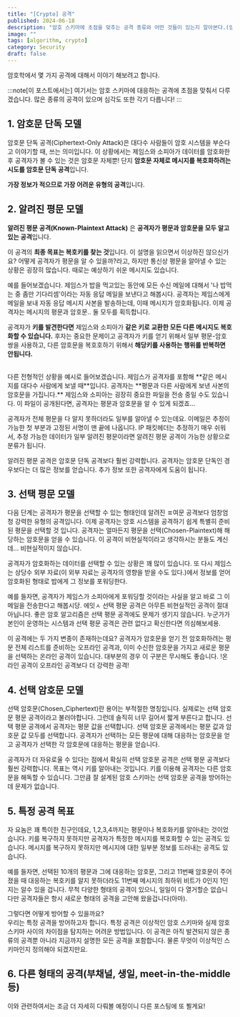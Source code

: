 ```yaml
---
title: "[Crypto] 공격"
published: 2024-06-18
description: "암호 스키마에 초점을 맞추는 공격 종류와 어떤 것들이 있는지 알아본다.(암호문 단독, 알려진 평문, 선택 평문, 선택 암호문 등)"
image: ""
tags: [algorithm, crypto]
category: Security
draft: false
---
```


암호학에서 몇 가지 공격에 대해서 이야기 해보려고 합니다.

:::note[이 포스트에서는]
여기서는 암호 스키마에 대응하는 공격에 초점을 맞춰서 다루겠습니다. 
많은 종류의 공격이 있으며 심각도 또한 각기 다릅니다!
:::

## 1. 암호문 단독 모델
암호문 단독 공격(Ciphertext-Only Attack)은 대다수 사람들이 암호 시스템을 부순다고 이야기할 때, 쓰는 의미입니다.
이 상황에서는 제임스와 소피아가 데이터를 암호화한 후 공격자가 볼 수 있는 것은 암호문 자체뿐!
단지 **암호문 자체로 메시지를 복호화하려는 시도를 암호문 단독 공격**입니다.

**가장 정보가 적으므로 가장 어려운 유형의 공격**입니다.

## 2. 알려진 평문 모델

**알려진 평문 공격(Known-Plaintext Attack)** 은 **공격자가 평문과 암호문을 모두 알고있는 공격**입니다.

이 공격의 **최종 목표는 복호키를 찾는 것**입니다.
이 설명을 읽으면서 이상하진 않으신가요? 어떻게 공격자가 평문을 알 수 있을까?라고,
하지만 통신상 평문을 알아낼 수 있는 상황은 굉장히 많습니다. 때로는 예상하기 쉬운 메시지도 있습니다.

예를 들어보겠습니다.
제임스가 밥을 먹고있는 동안에 모든 수신 메일에 대해서 '나 밥먹는 중 좀만 기다리셈'이라는 자동 응답 메일을 보낸다고 해봅시다.
공격자는 제임스에게 메일을 보내 자동 응답 메시지 사본을 발송하는데, 이때 메시지가 암호화됩니다. 이제 공격자는 메시지의 평문과 암호문.. 
둘 모두를 획득합니다. 

공격자가 **키를 발견한다면** 제임스와 소피아가 **같은 키로 교환한 모든 다른 메시지도 복호화할 수 있습니다.**
후자는 중요한 문제이고 공격자가 키를 얻기 위해서 일부 평문-암호 쌍을 사용하고, 다른 암호문을 복호호하기 위해서 **해당키를 사용하는 행위를 반복하면 안됩니다.**

<br>
다른 전형적인 상황을 예시로 들어보겠습니다. 제임스가 공격자를 포함해 **같은 메시지를 대다수 사람에게 보낼 때**입니다.
공격자는 **평문과 다른 사람에게 보낸 사본의 암호문을 가집니다.** 
제임스와 소피아는 굉장히 중요한 파일을 전송 중일 수도 있습니다. 이 파일이 공개된다면, 공격자는 평문과 암호문을 알 수 있게 되겠죠...

공격자가 전체 평문을 다 알지 못하더라도 일부를 알아낼 수 있는데요. 이메일은 추정이 가능한 첫 부분과 고정된 서명이 맨 끝에 나옵니다. IP 패킷헤더는 추정하기 매우 쉬워서, 추정 가능한 데이터가 일부 알려진 평문이라면 알려진 평문 공격이 가능한 상황으로 분류가 됩니다.

알려진 평문 공격은 암호문 단독 공격보다 훨씬 강력합니다. 공격자는 암호문 단독인 경우보다는 더 많은 정보를 얻습니다. 추가 정보 또한 공격자에게 도움이 됩니다.

## 3. 선택 평문 모델

다음 단계는 공격자가 평문을 선택할 수 있는 형태인데 알려진 ㅍ여문 공격보다 엄창엄청 강력한 유형의 공격입니다.
이제 공격자는 앙호 시스템을 공격하기 쉽게 특별히 준비된 평문을 선택할 것 입니다. 공격자는 얼마든지 평문을 선택(Chosen-Plaintext)해 해당하는 암호문을 얻을 수 있습니다.
이 공격이 비현실적이라고 생각하시는 분들도 계신데... 비현실적이지 않습니다.

공격자가 암호화하는 데이터를 선택할 수 있는 상황은 꽤 많이 있습니다.
또 다시 제임스는 상당수 외부 자료(이 외부 자료는 공격자의 영향을 받을 수도 있다.)에서 정보를 얻어 암호화된 형태로 밥에게 그 정보를 포워딩한다.

예를 들자면, 공격자가 제임스가 소피아에게 포워딩할 것이라는 사실을 알고 바로 그 이메일을 전송한다고 해봅시당.
에잇ㅅ 선택 평문 공격은 아무튼 비현실적인 공격이 절대 아닙니다. 
좋은 암호 알고리즘은 선택 평문 공격에도 문제가 생기지 않습니다.
누군가가 본인이 운영하는 시스템과 선택 평문 공격은 관련 없다고 확신한다면 의심해보세용.

이 공격에는 두 가지 변종이 존재하는데요? 공격자가 암호문을 얻기 전 암호화하려는 평문 전체 리스트를 준비하는 오프라인 공격과, 이미 
수신한 암호문을 가지고 새로운 평문을 선택하는 온라인 공격이 있습니다.
대부분의 경우 이 구분은 무시해도 좋습니다. !온라인 공격이 오프라인 공격보다 더 강력한 공격!

## 4. 선택 암호문 모델

선택 암호문(Chosen_Ciphertext)란 용어는 부적절한 명칭입니다. 실제로는 선택 암호문 평문 공격이라고 불러야합니다.
그런데 솔직히 너무 길어서 짧게 부른다고 합니다. 선택 평문 공격에서 공격자는 평문 값을 선택합니다. 선택 암호문 공격에서는 평문 값과 암호문 값 모두를 선택합니다.
공격자가 선택하는 모든 평문에 대해 대응하는 암호문을 얻고 공격자가 선택한 각 암호문에 대응하는 평문을 얻습니다.

공격자가 더 자유로울 수 있다는 점에서 확실히 선택 암호문 공격은 선택 평문 공격보다 훨씬 강력합니다.
목표는 역시 키를 알아내는 것입니다. 키를 이용해 공격자는 다른 암호문을 해독할 수 있습니다. 그만큼 잘 설계된 암호 스키마는 선택 암호문 공격을 방어하는데 문제가 없습니다.

## 5. 특정 공격 목표

자 요놈은 꽤 특이한 친구인데요, 1,2,3,4까지는 평문이나 복호화키를 알아내는 것이었습니다.
키를 복구하지 못하지만 공격자가 특정한 메시지를 복호화할 수 있는 공격도 있습니다. 
메시지를 복구하지 못하지만 메시지에 대한 일부분 정보를 드러내는 공격도 있습니다.

예를 들자면, 선택된 10개의 평문과 그에 대응하는 암호문, 그리고 11번째 암호문이 주어졌을 때 대응하는 복호키를 알지 못하더라도 11번째 메시지의 최하위 비트가 0인지 1인지는 알수 있을 겁니다.
무척 다양한 형태의 공격이 있으니, 일일이 다 열거할순 없습니다만 공격자들은 항시 새로운 형태의 공격을 고안해 왔을겁니다(아마).

그렇다면 어떻게 방어할 수 있을까요?<br>
우리는 특정 공격을 방어하고자 합니다. 특정 공격은 이상적인 암호 스키마와 실제 암호 스키마 사이의 차이점을 탐지하는 어려운 방법입니다.
이 공격은 아직 발견되지 않은 종류의 공격뿐 아니라 지금까지 설명한 모든 공격을 포함합니다. 물론 무엇이 이상적인 스키마인지 정의해야 되겠지만요.

## 6. 다른 형태의 공격(부채널, 생일, meet-in-the-middle 등)

이와 관련하여서는 조금 더 자세히 다뤄볼 예정이니 다른 포스팅에 또 뵐게요! 